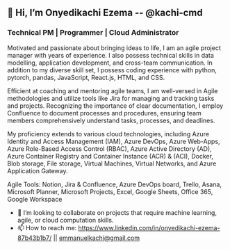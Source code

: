 
## 👋 Hi, I’m Onyedikachi Ezema -- @kachi-cmd 
### Technical PM | Programmer | Cloud Administrator  

Motivated and passionate about bringing ideas to life, I am an agile project manager with years of experience. I also possess technical skills in data modelling, application development, and cross-team communication. In addition to my diverse skill set, I possess coding experience with python, pytorch, pandas, JavaScript, React.js, HTML, and CSS.

Efficient at coaching and mentoring agile teams, I am well-versed in Agile methodologies and utilize tools like Jira for managing and tracking tasks and projects. Recognizing the importance of clear documentation, I employ Confluence to document processes and procedures, ensuring team members comprehensively understand tasks, processes, and deadlines.

My proficiency extends to various cloud technologies, including Azure Identity and Access Management (IAM), Azure DevOps, Azure Web-Apps, Azure Role-Based Access Control (RBAC), Azure Active Directory (AD), Azure Container Registry and Container Instance (ACR) & (ACI), Docker, Blob storage, File storage, Virtual Machines, Virtual Networks, and Azure Application Gateway.

Agile Tools: Notion, Jira & Confluence, Azure DevOps board, Trello, Asana, Microsoft Planner, Microsoft Projects, Excel, Google Sheets, Office 365, Google Workspace

<!-- 
- 👨‍💼 Portfolio project details here: https://github.com/kachi-cmd/Project-Management-Portfolio/blob/main/README.md
-->
- 💞️ I’m looking to collaborate on projects that require machine learning, agile, or cloud computation skills.
- 📫 How to reach me: https://www.linkedin.com/in/onyedikachi-ezema-87b43b1b7/   ||  emmanuelkachi@gmail.com

<!--
- 👀 I’m interested in Frontend with React.js, Cloud with Azure, Agile Project management and Scrum.
- 🌱 I’m currently learning Google | Coursera Agile Project Management, Epic React by Kent C.
-->
<!---
kachi-cmd/kachi-cmd is a ✨ special ✨ repository because its `README.md` (this file) appears on your GitHub profile.
You can click the Preview link to take a look at your changes.
--->
